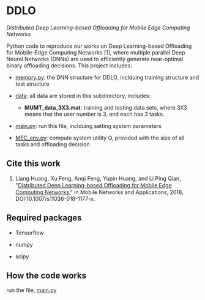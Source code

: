 # DDLO
*Distributed Deep Learning-based Offloading for Mobile Edge Computing Networks*

Python code to reproduce our works on Deep Learning-based Offloading for Mobile-Edge Computing Networks [1], where multiple parallel Deep Neural Networks (DNNs) are used to efficiently generate near-optimal binary offloading decisions. This project includes:

- [memory.py](memory.py): the DNN structure for DDLO, inclduing training structure and test structure

- [data](./data): all data are stored in this subdirectory, includes:

  - **MUMT_data_3X3.mat**: training and testing data sets, where 3X3 means that the user number is 3, and each has 3 tasks.

- [main.py](main.py): run this file, inclduing setting system parameters

- [MEC_env.py](MEC_env.py): compute system utility Q, provided with the size of all tasks and offloading decision

## Cite this work

1. Liang Huang, Xu Feng, Anqi Feng, Yupin Huang, and Li Ping Qian, "[Distributed Deep Learning-based Oﬄoading for Mobile Edge Computing Networks](https://doi.org/10.1007/s11036-018-1177-x)," in Mobile Networks and Applications, 2018, DOI:10.1007/s11036-018-1177-x.

## Required packages

- Tensorflow

- numpy

- scipy

## How the code works

run the file, [main.py](main.py)
